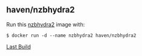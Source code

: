 ## haven/nzbhydra2

Run this [nzbhydra2][] image with:

    $ docker run -d --name nzbhydra2 haven/nzbhydra2

[Last Build][packages]

[nzbhydra2]: https://nzbhydra2.url
[packages]: PACKAGES.md
